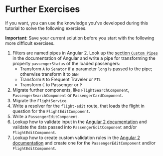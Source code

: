 # Further Exercises

If you want, you can use the knowledge you've developed during this tutorial to solve the following exercises.

**Important**: Save your current solution before you start with the following more difficult exercises.

1. Filters are named pipes in Angular 2. Look up the [section ``Custom Pipes``](https://angular.io/docs/ts/latest/guide/pipes.html#!#custom-pipes) in the documentation of Angular and write a pipe for transforming the property ``passengerStatus`` of the loaded passengers:
	- Transform ``A`` to ``Senator`` if a parameter ``long`` is passed to the pipe; otherwise transform it to ``SEN``
	- Transform ``B`` to Frequent Traveler or ``FTL``
	- Transform ``C`` to Passenger or ``P``
2. Migrate further components, like ``FlightSearchComponent``, ``PassengerSearchComponent`` or ``PassengerCardComponent``.
3. Migrate the ``FlightService``.
4. Write a resolver for the ``flight-edit`` route, that loads the flight in question for the ``FlightEditComponent``.
5. Write a ``PassengerEditComponent``.
6. Lookup how to validate input in the [Angular 2 documentation](http://www.angular.io) and validate the data passed into ``PassengerEditComponent`` and/or ``FlightEditComponent``.
7. Lookup how to create custom validation rules in the [Angular 2 documentation](http://www.angular.io) and create one for the ``PassengerEditComponent`` and/or ``FlightEditComponent``.




